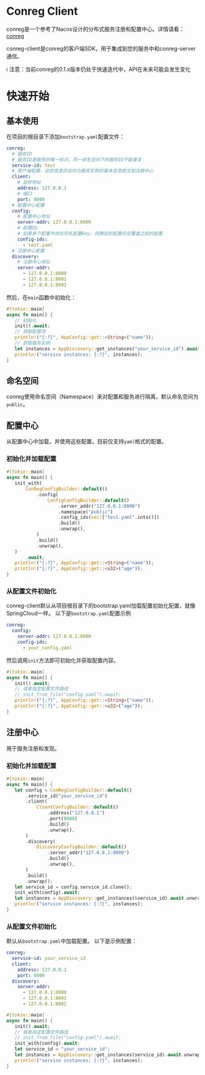 # Conreg Client

conreg是一个参考了Nacos设计的分布式服务注册和配置中心。详情请看：[conreg](https://github.com/xgpxg/conreg)

conreg-client是conreg的客户端SDK，用于集成到您的服务中和conreg-server通信。

ℹ️ 注意：当前conreg的0.1.x版本仍处于快速迭代中，API在未来可能会发生变化

# 快速开始

## 基本使用

在项目的根目录下添加`bootstrap.yaml`配置文件：

 ```yaml
 conreg:
   # 服务ID
   # 服务ID是服务的唯一标识，同一命名空间下的服务ID不能重复
   service-id: test
   # 客户端配置，这些信息将会作为服务实例的基本信息提交到注册中心
   client:
     # 监听地址
     address: 127.0.0.1
     # 端口
     port: 8000
   # 配置中心配置
   config:
     # 配置中心地址
     server-addr: 127.0.0.1:8000
     # 配置ID
     # 如果多个配置中存在同名配置key，则靠后的配置将会覆盖之前的配置
     config-ids:
       - test.yaml
   # 注册中心配置
   discovery:
     # 注册中心地址
     server-addr:
       - 127.0.0.1:8000
       - 127.0.0.1:8001
       - 127.0.0.1:8002
 ```

然后，在`main`函数中初始化：

 ```rust
 #[tokio::main]
async fn main() {
    // 初始化
    init().await;
    // 获取配置项
    println!("{:?}", AppConfig::get::<String>("name"));
    // 获取服务实例
    let instances = AppDiscovery::get_instances("your_service_id").await.unwrap();
    println!("service instances: {:?}", instances);
}
 ```

## 命名空间

conreg使用命名空间（Namespace）来对配置和服务进行隔离，默认命名空间为`public`。

## 配置中心

从配置中心中加载，并使用这些配置。目前仅支持`yaml`格式的配置。

### 初始化并加载配置

 ```rust
 #[tokio::main]
async fn main() {
    init_with(
        ConRegConfigBuilder::default()
            .config(
                ConfigConfigBuilder::default()
                    .server_addr("127.0.0.1:8000")
                    .namespace("public")
                    .config_ids(vec!["test.yaml".into()])
                    .build()
                    .unwrap(),
            )
            .build()
            .unwrap(),
    )
        .await;
    println!("{:?}", AppConfig::get::<String>("name"));
    println!("{:?}", AppConfig::get::<u32>("age"));
}
 ```

### 从配置文件初始化

conreg-client默认从项目根目录下的bootstrap.yaml加载配置初始化配置，就像SpringCloud一样。
以下是`bootstrap.yaml`配置示例

 ```yaml
 conreg:
   config:
     server-addr: 127.0.0.1:8000
     config-ids:
       - your_config.yaml
 ```

然后调用`init`方法即可初始化并获取配置内容。

 ```rust
 #[tokio::main]
async fn main() {
    init().await;
    // 或者指定配置文件路径
    // init_from_file("config.yaml").await;
    println!("{:?}", AppConfig::get::<String>("name"));
    println!("{:?}", AppConfig::get::<u32>("age"));
}
 ```

## 注册中心

用于服务注册和发现。

### 初始化并加载配置

 ```rust
 #[tokio::main]
async fn main() {
    let config = ConRegConfigBuilder::default()
        .service_id("your_service_id")
        .client(
            ClientConfigBuilder::default()
                .address("127.0.0.1")
                .port(8080)
                .build()
                .unwrap(),
        )
        .discovery(
            DiscoveryConfigBuilder::default()
                .server_addr("127.0.0.1:8000")
                .build()
                .unwrap(),
        )
        .build()
        .unwrap();
    let service_id = config.service_id.clone();
    init_with(config).await;
    let instances = AppDiscovery::get_instances(&service_id).await.unwrap();
    println!("service instances: {:?}", instances);
}
 ```

### 从配置文件初始化

默认从`bootstrap.yaml`中加载配置。
以下是示例配置：

 ```yaml
 conreg:
   service-id: your_service_id
   client:
     address: 127.0.0.1
     port: 8000
   discovery:
     server-addr:
       - 127.0.0.1:8000
       - 127.0.0.1:8001
       - 127.0.0.1:8002
 ```

 ```rust
 #[tokio::main]
async fn main() {
    init().await;
    // 或者指定配置文件路径
    // init_from_file("config.yaml").await;
    init_with(config).await;
    let service_id = "your_service_id";
    let instances = AppDiscovery::get_instances(service_id).await.unwrap();
    println!("service instances: {:?}", instances);
}
 ```